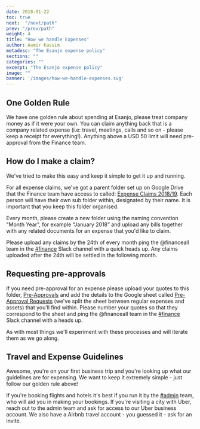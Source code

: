```yaml
---
date: 2018-01-22
toc: true
next:  "/next/path"
prev: "/prev/path"
weight: 4
title: "How we handle Expenses"
author: Aamir Kassim
metadesc: "The Esanjo expense policy"
sections: ""
categories: ""
excerpt: "The Esanjo expense policy"
image: ""
banner: '/images/how-we-handle-expenses.svg'
---
```



## One Golden Rule
We have one golden rule about spending at Esanjo, please treat company money as if it were your own. You can claim anything back that is a company related expense (i.e: travel, meetings, calls and so on - please keep a receipt for everything!). Anything above a USD 50 limit will need pre-approval from the Finance team.

## How do I make a claim?
We've tried to make this easy and keep it simple to get it up and running.

For all expense claims, we've got a parent folder set up on Google Drive that the Finance team have access to called: [Expense Claims 2018/19](https://drive.google.com/drive/folders/1x7lvfYuA6i3KVq4RqHn0CvlMje--Js4a?usp=sharing). Each person will have their own sub folder within, designated by their name. It is important that you keep this folder organised.

Every month, please create a new folder using the naming convention "Month Year", for example “January 2018” and upload any bills together with any related documents for an expense that you'd like to claim.

Please upload any claims by the 24th of every month ping the @financeall team in the [#finance](https://esanjo.slack.com/messages/C661QBKM3) Slack channel with a quick heads up. Any claims uploaded after the 24th will be settled in the following month.

## Requesting pre-approvals
If you need pre-approval for an expense please upload your quotes to this folder, [Pre-Approvals](https://drive.google.com/drive/folders/1-HHsuETumhJ51veSK7BOhnMbN_ZMyito) and add the details to the Google sheet called [Pre-Approval Requests](https://docs.google.com/spreadsheets/d/1OSM4UOx3rAJTCbgGOFhtpAmTGKUSqVIYESLRqU9WE5M/edit#gid=0) (we've split the sheet between regular expenses and assets)  that you’ll find within. Please number your quotes so that they correspond to the  sheet and ping the @financeall team in the [#finance](https://esanjo.slack.com/messages/C661QBKM3) Slack channel with a heads up.

As with most things we'll experiment with these processes and will iterate them as we go along.

## Travel and Expense Guidelines

Awesome, you're on your first business trip and you're looking up what our guidelines are for expensing. We want to keep it extremely simple - just follow our golden rule above!

If you're booking flights and hotels it's best if you run it by the [#admin](https://esanjo.slack.com/messages/C694EAML1) team, who will aid you in making your bookings. If you're visiting a city with Uber, reach out to the admin team and ask for access to our Uber business account. We also have a Airbnb travel account - you guessed it - ask for an invite.
